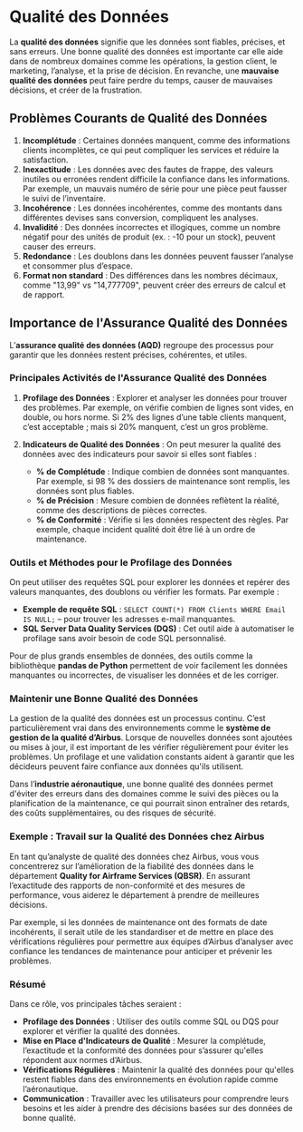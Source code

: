 # Qualité des Données

La **qualité des données** signifie que les données sont fiables, précises, et sans erreurs. Une bonne qualité des données est importante car elle aide dans de nombreux domaines comme les opérations, la gestion client, le marketing, l’analyse, et la prise de décision. En revanche, une **mauvaise qualité des données** peut faire perdre du temps, causer de mauvaises décisions, et créer de la frustration.

## Problèmes Courants de Qualité des Données

1. **Incomplétude** : Certaines données manquent, comme des informations clients incomplètes, ce qui peut compliquer les services et réduire la satisfaction.
2. **Inexactitude** : Les données avec des fautes de frappe, des valeurs inutiles ou erronées rendent difficile la confiance dans les informations. Par exemple, un mauvais numéro de série pour une pièce peut fausser le suivi de l’inventaire.
3. **Incohérence** : Les données incohérentes, comme des montants dans différentes devises sans conversion, compliquent les analyses.
4. **Invalidité** : Des données incorrectes et illogiques, comme un nombre négatif pour des unités de produit (ex. : -10 pour un stock), peuvent causer des erreurs.
5. **Redondance** : Les doublons dans les données peuvent fausser l’analyse et consommer plus d’espace.
6. **Format non standard** : Des différences dans les nombres décimaux, comme "13,99" vs "14,777709", peuvent créer des erreurs de calcul et de rapport.

## Importance de l'Assurance Qualité des Données

L’**assurance qualité des données (AQD)** regroupe des processus pour garantir que les données restent précises, cohérentes, et utiles.

### Principales Activités de l'Assurance Qualité des Données

1. **Profilage des Données** : Explorer et analyser les données pour trouver des problèmes. Par exemple, on vérifie combien de lignes sont vides, en double, ou hors norme. Si 2% des lignes d’une table clients manquent, c’est acceptable ; mais si 20% manquent, c’est un gros problème.

2. **Indicateurs de Qualité des Données** : On peut mesurer la qualité des données avec des indicateurs pour savoir si elles sont fiables :
   - **% de Complétude** : Indique combien de données sont manquantes. Par exemple, si 98 % des dossiers de maintenance sont remplis, les données sont plus fiables.
   - **% de Précision** : Mesure combien de données reflètent la réalité, comme des descriptions de pièces correctes.
   - **% de Conformité** : Vérifie si les données respectent des règles. Par exemple, chaque incident qualité doit être lié à un ordre de maintenance.

### Outils et Méthodes pour le Profilage des Données

On peut utiliser des requêtes SQL pour explorer les données et repérer des valeurs manquantes, des doublons ou vérifier les formats. Par exemple :
   - **Exemple de requête SQL** : `SELECT COUNT(*) FROM Clients WHERE Email IS NULL;` – pour trouver les adresses e-mail manquantes.
   - **SQL Server Data Quality Services (DQS)** : Cet outil aide à automatiser le profilage sans avoir besoin de code SQL personnalisé.

Pour de plus grands ensembles de données, des outils comme la bibliothèque **pandas de Python** permettent de voir facilement les données manquantes ou incorrectes, de visualiser les données et de les corriger.

### Maintenir une Bonne Qualité des Données

La gestion de la qualité des données est un processus continu. C’est particulièrement vrai dans des environnements comme le **système de gestion de la qualité d’Airbus**. Lorsque de nouvelles données sont ajoutées ou mises à jour, il est important de les vérifier régulièrement pour éviter les problèmes. Un profilage et une validation constants aident à garantir que les décideurs peuvent faire confiance aux données qu'ils utilisent.

Dans l’**industrie aéronautique**, une bonne qualité des données permet d'éviter des erreurs dans des domaines comme le suivi des pièces ou la planification de la maintenance, ce qui pourrait sinon entraîner des retards, des coûts supplémentaires, ou des risques de sécurité.

### Exemple : Travail sur la Qualité des Données chez Airbus

En tant qu’analyste de qualité des données chez Airbus, vous vous concentrerez sur l’amélioration de la fiabilité des données dans le département **Quality for Airframe Services (QBSR)**. En assurant l’exactitude des rapports de non-conformité et des mesures de performance, vous aiderez le département à prendre de meilleures décisions.

Par exemple, si les données de maintenance ont des formats de date incohérents, il serait utile de les standardiser et de mettre en place des vérifications régulières pour permettre aux équipes d’Airbus d’analyser avec confiance les tendances de maintenance pour anticiper et prévenir les problèmes.

### Résumé

Dans ce rôle, vos principales tâches seraient :
- **Profilage des Données** : Utiliser des outils comme SQL ou DQS pour explorer et vérifier la qualité des données.
- **Mise en Place d'Indicateurs de Qualité** : Mesurer la complétude, l’exactitude et la conformité des données pour s’assurer qu'elles répondent aux normes d’Airbus.
- **Vérifications Régulières** : Maintenir la qualité des données pour qu'elles restent fiables dans des environnements en évolution rapide comme l’aéronautique.
- **Communication** : Travailler avec les utilisateurs pour comprendre leurs besoins et les aider à prendre des décisions basées sur des données de bonne qualité.
